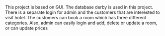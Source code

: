 This project is based on GUI. The database derby is used in this project. 
There is a separate login for admin and the customers that are interested to visit hotel. The customers can book a room which has three different categories. Also, admin can easily login and add, delete or update a room, or can update prices
